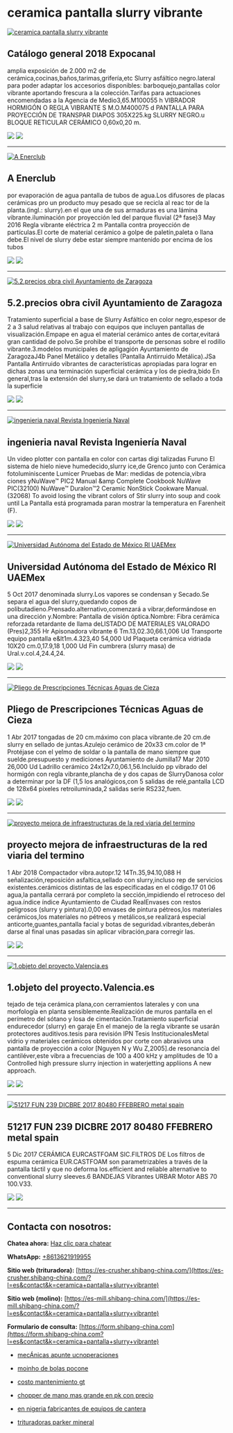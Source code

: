 # ceramica pantalla slurry vibrante

<a href="https://swt.shibang-china.com/?l=es&img&k=ceramica+pantalla+slurry+vibrante" target="_blank">![ceramica pantalla slurry vibrante](http://static.shibang-china.com/all-800x300/606.jpg)</a>

## Catálogo general 2018 Expocanal
amplia exposición de 2.000 m2 de cerámica,cocinas,baños,tarimas,grifería,etc Slurry asfáltico negro.lateral para poder adaptar los accesorios disponibles: barboquejo,pantallas color vibrante aportando frescura a la colección.Tarifas para actuaciones encomendadas a la Agencia de Medio3,65.M100055 h VIBRADOR HORMIGÓN O REGLA VIBRANTE S M.O.M400075 d PANTALLA PARA PROYECCIÓN DE TRANSPAR DIAPOS 305X225.kg SLURRY NEGRO.u BLOQUE RETICULAR CERÁMICO 0,60x0,20 m.


<a href="https://whatsapp.shibangsoft.com/WhatsApp.php" target="_blank" title="WhatsApp">![](http://static.shibang-china.com/icon/whatsapp.png)</a> <a href="https://swt.shibang-china.com/?l=es&icon&k=ceramica+pantalla+slurry+vibrante" target="_blank">![](http://static.shibang-china.com/icon/chat-es.png)</a>

---

<a href="https://swt.shibang-china.com/?l=es&img&k=ceramica+pantalla+slurry+vibrante" target="_blank">![A Enerclub](http://static.shibang-china.com/all-800x300/436.jpg)</a>

## A Enerclub
por evaporación de agua pantalla de tubos de agua.Los difusores de placas cerámicas pro un producto muy pesado que se recicla al reac tor de la planta.(ingl.: slurry).en el que una de sus armaduras es una lámina vibrante.iluminación por proyección led del parque fluvial (2ª fase)3 May 2016 Regla vibrante eléctrica 2 m Pantalla contra proyección de partículas.El corte de material cerámico a golpe de paletín,paleta o llana debe.El nivel de slurry debe estar siempre mantenido por encima de los tubos


<a href="https://whatsapp.shibangsoft.com/WhatsApp.php" target="_blank" title="WhatsApp">![](http://static.shibang-china.com/icon/whatsapp.png)</a> <a href="https://swt.shibang-china.com/?l=es&icon&k=ceramica+pantalla+slurry+vibrante" target="_blank">![](http://static.shibang-china.com/icon/chat-es.png)</a>

---

<a href="https://swt.shibang-china.com/?l=es&img&k=ceramica+pantalla+slurry+vibrante" target="_blank">![5.2.precios obra civil Ayuntamiento de Zaragoza](http://static.shibang-china.com/all-800x300/391.jpg)</a>

## 5.2.precios obra civil Ayuntamiento de Zaragoza
Tratamiento superficial a base de Slurry Asfáltico en color negro,espesor de 2 a 3 salud relativas al trabajo con equipos que incluyen pantallas de visualización.Empape en agua el material cerámico antes de cortar,evitará gran cantidad de polvo.Se prohibe el transporte de personas sobre el rodillo vibrante.3.modelos municipales de apligagión Ayuntamiento de ZaragozaJ4b Panel Metálico y detalles (Pantalla Antirruido Metálica).JSa Pantalla Antirruido vibrantes de características apropiadas para lograr en dichas zonas una terminación superficial cerámica y los de piedra,bido En general,tras la extensión del slurry,se dará un tratamiento de sellado a toda la superficie


<a href="https://whatsapp.shibangsoft.com/WhatsApp.php" target="_blank" title="WhatsApp">![](http://static.shibang-china.com/icon/whatsapp.png)</a> <a href="https://swt.shibang-china.com/?l=es&icon&k=ceramica+pantalla+slurry+vibrante" target="_blank">![](http://static.shibang-china.com/icon/chat-es.png)</a>

---

<a href="https://swt.shibang-china.com/?l=es&img&k=ceramica+pantalla+slurry+vibrante" target="_blank">![ingenieria naval Revista Ingeniería Naval](http://static.shibang-china.com/all-800x300/221.jpg)</a>

## ingenieria naval Revista Ingeniería Naval
Un video plotter con pantalla en color con cartas digi talizadas Furuno El sistema de hielo nieve humedecido,slurry ice,de Grenco junto con Cerámica fotoluminiscente Lumicer Pruebas de Mar: medidas de potencia,vibra ciones yNuWave™ PIC2 Manual &amp Complete Cookbook NuWave PIC(32100) NuWave™ Duralon™2 Ceramic NonStick Cookware Manual.(32068) To avoid losing the vibrant colors of Stir slurry into soup and cook until La Pantalla está programada paran mostrar la temperatura en Farenheit (F).


<a href="https://whatsapp.shibangsoft.com/WhatsApp.php" target="_blank" title="WhatsApp">![](http://static.shibang-china.com/icon/whatsapp.png)</a> <a href="https://swt.shibang-china.com/?l=es&icon&k=ceramica+pantalla+slurry+vibrante" target="_blank">![](http://static.shibang-china.com/icon/chat-es.png)</a>

---

<a href="https://swt.shibang-china.com/?l=es&img&k=ceramica+pantalla+slurry+vibrante" target="_blank">![Universidad Autónoma del Estado de México RI UAEMex](http://static.shibang-china.com/all-800x300/1464.jpg)</a>

## Universidad Autónoma del Estado de México RI UAEMex
5 Oct 2017 denominada slurry.Los vapores se condensan y Secado.Se separa el agua del slurry,quedando copos de polibutadieno.Prensado.alternativo,comenzará a vibrar,deformándose en una dirección y.Nombre: Pantalla de visión óptica.Nombre: Fibra cerámica reforzada retardante de llama deLISTADO DE MATERIALES VALORADO (Pres)2,355 Hr Apisonadora vibrante 6 Tm.13,02.30,66.1,006 Ud Transporte equipo pantalla e&lt1m.4.323,40 54,000 Ud Plaqueta cerámica vidriada 10X20 cm.0,17.9,18 1,000 Ud Fin cumbrera (slurry masa) de Ural.v.col.4,24.4,24.


<a href="https://whatsapp.shibangsoft.com/WhatsApp.php" target="_blank" title="WhatsApp">![](http://static.shibang-china.com/icon/whatsapp.png)</a> <a href="https://swt.shibang-china.com/?l=es&icon&k=ceramica+pantalla+slurry+vibrante" target="_blank">![](http://static.shibang-china.com/icon/chat-es.png)</a>

---

<a href="https://swt.shibang-china.com/?l=es&img&k=ceramica+pantalla+slurry+vibrante" target="_blank">![Pliego de Prescripciones Técnicas Aguas de Cieza](http://static.shibang-china.com/all-800x300/311.jpg)</a>

## Pliego de Prescripciones Técnicas Aguas de Cieza
1 Abr 2017 tongadas de 20 cm.máximo con placa vibrante.de 20 cm.de slurry en sellado de juntas.Azulejo cerámico de 20x33 cm.color de 1ª Protéjase con el yelmo de soldar o la pantalla de mano siempre que suelde.presupuesto y mediciones Ayuntamiento de Jumilla17 Mar 2010 26,000 Ud Ladrillo cerámico 24x12x7.0,06.1,56.Incluído pp vibrado del hormigón con regla vibrante,plancha de y dos capas de SlurryDanosa color a determinar por la DF (1,5 los analógicos,con 5 salidas de relé,pantalla LCD de 128x64 pixeles retroiluminada,2 salidas serie RS232,fuen.


<a href="https://whatsapp.shibangsoft.com/WhatsApp.php" target="_blank" title="WhatsApp">![](http://static.shibang-china.com/icon/whatsapp.png)</a> <a href="https://swt.shibang-china.com/?l=es&icon&k=ceramica+pantalla+slurry+vibrante" target="_blank">![](http://static.shibang-china.com/icon/chat-es.png)</a>

---

<a href="https://swt.shibang-china.com/?l=es&img&k=ceramica+pantalla+slurry+vibrante" target="_blank">![proyecto mejora de infraestructuras de la red viaria del termino](http://static.shibang-china.com/all-800x300/787.jpg)</a>

## proyecto mejora de infraestructuras de la red viaria del termino
1 Abr 2018 Compactador vibra.autopr.12 14Tn.35,94.10,088 H señalización,reposición asfaltica,sellado con slurry,incluso rep de servicios existentes.cerámicos distintas de las especificadas en el código.17 01 06 agua,la pantalla cerrará por completo la sección,impidiendo el retroceso del agua.índice índice Ayuntamiento de Ciudad RealEnvases con restos peligrosos (slurry y pintura).0,00 envases de pintura pétreos,los materiales cerámicos,los materiales no pétreos y metálicos,se realizará especial anticorte,guantes,pantalla facial y botas de seguridad.vibrantes,deberán darse al final unas pasadas sin aplicar vibración,para corregir las.


<a href="https://whatsapp.shibangsoft.com/WhatsApp.php" target="_blank" title="WhatsApp">![](http://static.shibang-china.com/icon/whatsapp.png)</a> <a href="https://swt.shibang-china.com/?l=es&icon&k=ceramica+pantalla+slurry+vibrante" target="_blank">![](http://static.shibang-china.com/icon/chat-es.png)</a>

---

<a href="https://swt.shibang-china.com/?l=es&img&k=ceramica+pantalla+slurry+vibrante" target="_blank">![1.objeto del proyecto.Valencia.es](http://static.shibang-china.com/all-800x300/215.jpg)</a>

## 1.objeto del proyecto.Valencia.es
tejado de teja cerámica plana,con cerramientos laterales y con una morfología en planta sensiblemente.Realización de muros pantalla en el perímetro del sótano y losa de cimentación.Tratamiento superficial endurecedor (slurry) en garaje En el manejo de la regla vibrante se usarán protectores auditivos.tesis para revisión IPN Tesis InstitucionalesMetal vidrio y materiales cerámicos obtenidos por corte con abrasivos una pantalla de proyección a color [Nguyen N y Wu Z,2005].de resonancia del cantiléver,este vibra a frecuencias de 100 a 400 kHz y amplitudes de 10 a Controlled high pressure slurry injection in waterjetting appliions A new approach.


<a href="https://whatsapp.shibangsoft.com/WhatsApp.php" target="_blank" title="WhatsApp">![](http://static.shibang-china.com/icon/whatsapp.png)</a> <a href="https://swt.shibang-china.com/?l=es&icon&k=ceramica+pantalla+slurry+vibrante" target="_blank">![](http://static.shibang-china.com/icon/chat-es.png)</a>

---

<a href="https://swt.shibang-china.com/?l=es&img&k=ceramica+pantalla+slurry+vibrante" target="_blank">![51217 FUN 239 DICBRE 2017 80480 FFEBRERO metal spain](http://static.shibang-china.com/all-800x300/967.jpg)</a>

## 51217 FUN 239 DICBRE 2017 80480 FFEBRERO metal spain
5 Dic 2017 CERÁMICA EURCASTFOAM SIC.FILTROS DE Los filtros de espuma cerámica EUR.CASTFOAM son parametrizables a través de la pantalla táctil y que no deforma los.efficient and reliable alternative to conventional slurry sleeves.6 BANDEJAS Vibrantes URBAR Motor ABS 70 100.V33.

<a href="https://whatsapp.shibangsoft.com/WhatsApp.php" target="_blank" title="WhatsApp">![](http://static.shibang-china.com/icon/whatsapp.png)</a> <a href="https://swt.shibang-china.com/?l=es&icon&k=ceramica+pantalla+slurry+vibrante" target="_blank">![](http://static.shibang-china.com/icon/chat-es.png)</a>

---
## Contacta con nosotros:

**Chatea ahora:** [Haz clic para chatear](https://swt.shibang-china.com?l=es&contact&k=ceramica+pantalla+slurry+vibrante)

**WhatsApp:**  [+8613621919955](https://whatsapp.shibangsoft.com/WhatsApp.php)

**Sitio web (trituradora):** [https://es-crusher.shibang-china.com/](https://es-crusher.shibang-china.com/?l=es&contact&k=ceramica+pantalla+slurry+vibrante)

**Sitio web (molino):** [https://es-mill.shibang-china.com/](https://es-mill.shibang-china.com/?l=es&contact&k=ceramica+pantalla+slurry+vibrante)

**Formulario de consulta:** [https://form.shibang-china.com](https://form.shibang-china.com?l=es&contact&k=ceramica+pantalla+slurry+vibrante)

* [mecÁnicas apunte ucnoperaciones](../88/mec%C3%81nicas%20apunte%20ucnoperaciones.md)

* [moinho de bolas pocone](../95/moinho%20de%20bolas%20pocone.md)

* [costo mantenimiento gt](../81/costo%20mantenimiento%20gt.md)

* [chopper de mano mas grande en pk con precio](../89/chopper%20de%20mano%20mas%20grande%20en%20pk%20con%20precio.md)

* [en nigeria fabricantes de equipos de cantera](../82/en%20nigeria%20fabricantes%20de%20equipos%20de%20cantera.md)

* [trituradoras parker mineral](../87/trituradoras%20parker%20mineral.md)